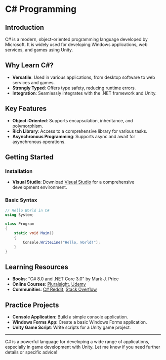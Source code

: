 # C# Programming

## Introduction
C# is a modern, object-oriented programming language developed by Microsoft. It is widely used for developing Windows applications, web services, and games using Unity.

## Why Learn C#?
- **Versatile**: Used in various applications, from desktop software to web services and games.
- **Strongly Typed**: Offers type safety, reducing runtime errors.
- **Integration**: Seamlessly integrates with the .NET framework and Unity.

## Key Features
- **Object-Oriented**: Supports encapsulation, inheritance, and polymorphism.
- **Rich Library**: Access to a comprehensive library for various tasks.
- **Asynchronous Programming**: Supports async and await for asynchronous operations.

## Getting Started
### Installation
- **Visual Studio**: Download [Visual Studio](https://visualstudio.microsoft.com/) for a comprehensive development environment.

### Basic Syntax
```csharp
// Hello World in C#
using System;

class Program
{
    static void Main()
    {
        Console.WriteLine("Hello, World!");
    }
}
```

## Learning Resources
- **Books**: "C# 8.0 and .NET Core 3.0" by Mark J. Price
- **Online Courses**: [Pluralsight](https://www.pluralsight.com/paths/csharp), [Udemy](https://www.udemy.com/course/understandingc/)
- **Communities**: [C# Reddit](https://www.reddit.com/r/csharp/), [Stack Overflow](https://stackoverflow.com/questions/tagged/c%23)

## Practice Projects
- **Console Application**: Build a simple console application.
- **Windows Forms App**: Create a basic Windows Forms application.
- **Unity Game Script**: Write scripts for a Unity game project.

---

C# is a powerful language for developing a wide range of applications, especially in game development with Unity. Let me know if you need further details or specific advice! 
